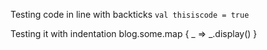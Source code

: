 Testing code in line with backticks `val thisiscode = true`

Testing it with indentation
    blog.some.map {
      _ => _.display()
    }
